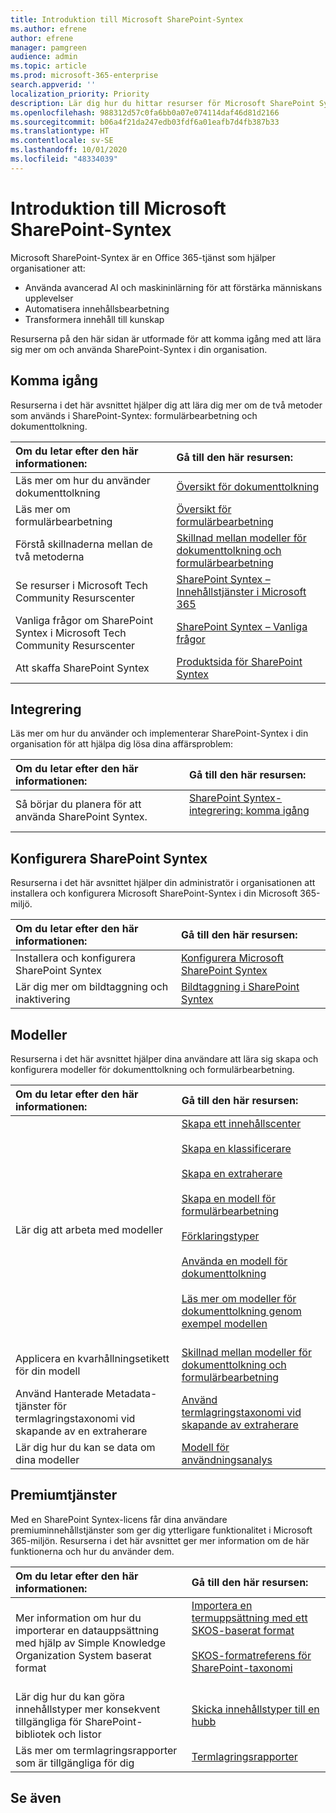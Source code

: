```yaml
---
title: Introduktion till Microsoft SharePoint-Syntex
ms.author: efrene
author: efrene
manager: pamgreen
audience: admin
ms.topic: article
ms.prod: microsoft-365-enterprise
search.appverid: ''
localization_priority: Priority
description: Lär dig hur du hittar resurser för Microsoft SharePoint Syntex.
ms.openlocfilehash: 988312d57c0fa6bb0a07e074114daf46d81d2166
ms.sourcegitcommit: b06a4f21da247edb03fdf6a01eafb7d4fb387b33
ms.translationtype: HT
ms.contentlocale: sv-SE
ms.lasthandoff: 10/01/2020
ms.locfileid: "48334039"
---
```

# <a name="introduction-to-microsoft-sharepoint-syntex"></a>Introduktion till Microsoft SharePoint-Syntex

Microsoft SharePoint-Syntex är en Office 365-tjänst som hjälper organisationer att:

- Använda avancerad AI och maskininlärning för att förstärka människans upplevelser
- Automatisera innehållsbearbetning
- Transformera innehåll till kunskap

Resurserna på den här sidan är utformade för att komma igång med att lära sig mer om och använda SharePoint-Syntex i din organisation.

## <a name="get-started"></a>Komma igång

Resurserna i det här avsnittet hjälper dig att lära dig mer om de två metoder som används i SharePoint-Syntex: formulärbearbetning och dokumenttolkning.

|**Om du letar efter den här informationen:**|**Gå till den här resursen:**|
|:-----|:-----|
|Läs mer om hur du använder dokumenttolkning|[Översikt för dokumenttolkning](https://docs.microsoft.com/microsoft-365/contentunderstanding/document-understanding-overview)|
|Läs mer om formulärbearbetning|[Översikt för formulärbearbetning](https://docs.microsoft.com/microsoft-365/contentunderstanding/form-processing-overview)|
|Förstå skillnaderna mellan de två metoderna|[Skillnad mellan modeller för dokumenttolkning och formulärbearbetning](https://docs.microsoft.com/microsoft-365/contentunderstanding/difference-between-document-understanding-and-form-processing-model)|
|Se resurser i Microsoft Tech Community Resurscenter|[SharePoint Syntex – Innehållstjänster i Microsoft 365](https://resources.techcommunity.microsoft.com/sharepoint-syntex/)|
|Vanliga frågor om SharePoint Syntex i Microsoft Tech Community Resurscenter |[SharePoint Syntex – Vanliga frågor](https://resources.techcommunity.microsoft.com/project-cortex-microsoft-365/faq/)|
|Att skaffa SharePoint Syntex |[Produktsida för SharePoint Syntex](https://www.microsoft.com/microsoft-365/enterprise/sharepoint-syntex)|

## <a name="adoption"></a>Integrering

Läs mer om hur du använder och implementerar SharePoint-Syntex i din organisation för att hjälpa dig lösa dina affärsproblem: 

|**Om du letar efter den här informationen:**|**Gå till den här resursen:**|
|:-----|:-----|
|Så börjar du planera för att använda SharePoint Syntex. |[SharePoint Syntex-integrering: komma igång](https://docs.microsoft.com/microsoft-365/contentunderstanding/adoption-getstarted)<br><br>|  

## <a name="set-up-sharepoint-syntex"></a>Konfigurera SharePoint Syntex

Resurserna i det här avsnittet hjälper din administratör i organisationen att installera och konfigurera Microsoft SharePoint-Syntex i din Microsoft 365-miljö.

|**Om du letar efter den här informationen:**|**Gå till den här resursen:**|
|:-----|:-----|
|Installera och konfigurera SharePoint Syntex|[Konfigurera Microsoft SharePoint Syntex](https://docs.microsoft.com/microsoft-365/contentunderstanding/set-up-content-understanding)|
|Lär dig mer om bildtaggning och inaktivering|[Bildtaggning i SharePoint Syntex](https://docs.microsoft.com/microsoft-365/contentunderstanding/image-tagging)|

## <a name="models"></a>Modeller

Resurserna i det här avsnittet hjälper dina användare att lära sig skapa och konfigurera modeller för dokumenttolkning och formulärbearbetning.

|**Om du letar efter den här informationen:**|**Gå till den här resursen:**|
|:-----|:-----|
|Lär dig att arbeta med modeller|[Skapa ett innehållscenter](https://docs.microsoft.com/microsoft-365/contentunderstanding/create-a-content-center)<br><br>[Skapa en klassificerare](https://docs.microsoft.com/microsoft-365/contentunderstanding/create-a-classifier)<br><br>[Skapa en extraherare](https://docs.microsoft.com/microsoft-365/contentunderstanding/create-an-extractor)<br><br>[Skapa en modell för formulärbearbetning](https://docs.microsoft.com/microsoft-365/contentunderstanding/create-a-form-processing-model)<br><br>[Förklaringstyper](https://docs.microsoft.com/microsoft-365/contentunderstanding/form-processing-overview)<br><br>[Använda en modell för dokumenttolkning](https://docs.microsoft.com/microsoft-365/contentunderstanding/apply-a-model)<br><br>[Läs mer om modeller för dokumenttolkning genom exempel modellen](https://docs.microsoft.com/microsoft-365/contentunderstanding/learn-about-document-understanding-models-through-the-sample-model)<br><br>|
|Applicera en kvarhållningsetikett för din modell|[Skillnad mellan modeller för dokumenttolkning och formulärbearbetning](https://docs.microsoft.com/microsoft-365/contentunderstanding/difference-between-document-understanding-and-form-processing-model)|
|Använd Hanterade Metadata-tjänster för termlagringstaxonomi vid skapande av en extraherare|[Använd termlagringstaxonomi vid skapande av extraherare](https://docs.microsoft.com/microsoft-365/contentunderstanding/leverage-term-store-taxonomy)|
|Lär dig hur du kan se data om dina modeller|[Modell för användningsanalys](https://docs.microsoft.com/microsoft-365/contentunderstanding/model-usage-analytics)|

## <a name="premium-services"></a>Premiumtjänster

Med en SharePoint Syntex-licens får dina användare premiuminnehållstjänster som ger dig ytterligare funktionalitet i Microsoft 365-miljön. Resurserna i det här avsnittet ger mer information om de här funktionerna och hur du använder dem.

|**Om du letar efter den här informationen:**|**Gå till den här resursen:**|
|:-----|:-----|
|Mer information om hur du importerar en datauppsättning med hjälp av Simple Knowledge Organization System baserat format|[Importera en termuppsättning med ett SKOS-baserat format](https://docs.microsoft.com/microsoft-365/contentunderstanding/import-term-set-skos)<br><br>[SKOS-formatreferens för SharePoint-taxonomi](https://docs.microsoft.com/microsoft-365/contentunderstanding/skos-format-reference)<br><br>|
|Lär dig hur du kan göra innehållstyper mer konsekvent tillgängliga för SharePoint-bibliotek och listor|[Skicka innehållstyper till en hubb](https://docs.microsoft.com/microsoft-365/contentunderstanding/push-content-type-to-hub)|
|Läs mer om termlagringsrapporter som är tillgängliga för dig|[Termlagringsrapporter ](https://docs.microsoft.com/microsoft-365/contentunderstanding/term-store-analytics)|

## <a name="see-also"></a>Se även
